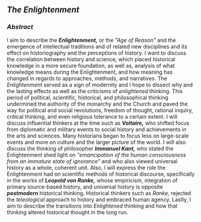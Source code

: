 ## **_The Enlightenment_**

### *Abstract*

I aim to describe the **_Enlightenment,_** or the *"Age of Reason"* and the emergence of intellectual traditions and of related new disciplines and its effect on historiography and the perceptions of history. I want to discuss the correlation between history and science, which placed historical knowledge in a more secure foundation, as well as, analysis of what knowledge means during the Enlightenment, and how meaning has changed in regards to approaches, methods, and narratives. The *Enlightenment* served as a sign of modernity and I hope to dissect why and the lasting effects as well as the criticisms of *enlightened* thinking. This period of political, scientific, historical, and philosophical thinking undermined the authority of the monarchy and the Church and paved the way for political and social revolutions, freedom of thought, rational inquiry, critical thinking, and even religious tolerance to a certain extent. I will discuss influential thinkers at the time such as **_Voltaire,_** who shifted focus from diplomatic and military events to social history and achievements in the arts and sciences. Many historians began to focus less on large-scale events and more on culture and the larger picture of the world. I will also discuss the thinking of philosopher **_Immanuel Kant,_** who stated the Enlightenment shed light on *"emancipation of the human consciousness from an immature state of ignorance"* and who also viewed universal history as a whole, coherent unit. Also, I will express the role the Enlightenment had on scientific methods of historical discourse, specifically in the works of **_Leopold von Ranke,_** whose empiricism, integration of primary source-based history, and universal history is opposite **_postmodern_** historical thinking. Historical thinkers such as *Ranke,* rejected the *teleological* approach to history and embraced human agency.  Lastly, I aim to describe the transitions into *Enlightened* thinking and how that thinking altered historical thought in the long run.
